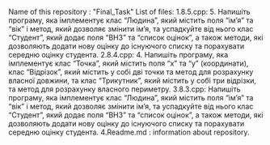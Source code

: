 Name of this repository : "Final_Task"
List of files:
1.8.5.cpp:
5. Напишіть програму, яка імплементує клас “Людина”, який містить поля “ім’я” та “вік” і метод, 
який дозволяє змінити ім’я, та успадкуйте від нього клас “Студент”, який додає поля “ВНЗ” та “список оцінок”, 
а також методи, які дозволяють додати нову оцінку до існуючого списку та порахувати середню оцінку студента.
2.8.4.cpp:
4. Напишіть програму, яка імплементує клас “Точка”, який містить поля “x” та “у” (координати), клас “Відрізок”,
 який містить у собі дві точки та метод для розрахунку власної довжини, та клас “Трикутник”, який містить у собі 
три відрізки, та метод для розрахунку власного периметру.
3.8.3.cpp:
Напишіть програму, яка імплементує клас “Людина”, який містить поля “ім’я” та “вік” і метод, який дозволяє змінити ім’я,
та успадкуйте від нього клас “Студент”, який додає поля “ВНЗ” та “список оцінок”, а також методи, які дозволяють додати 
нову оцінку до існуючого списку та порахувати середню оцінку студента.
4.Readme.md : information about repository.
